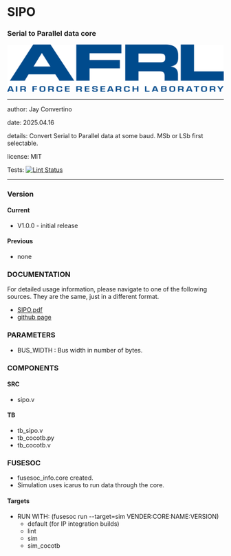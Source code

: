 # SIPO
### Serial to Parallel data core

![image](docs/manual/img/AFRL.png)

---

   author: Jay Convertino   
   
   date: 2025.04.16
   
   details: Convert Serial to Parallel data at some baud. MSb or LSb first selectable.
   
   license: MIT   

   Tests:
  <a href="actions">
  <img src="/actions/workflows/lint_check.yml/badge.svg" alt="Lint Status">
  </a>
   
---

### Version
#### Current
  - V1.0.0 - initial release

#### Previous
  - none

### DOCUMENTATION
  For detailed usage information, please navigate to one of the following sources. They are the same, just in a different format.

  - [SIPO.pdf](docs/manual/SIPO.pdf)
  - [github page](https://johnathan-convertino-afrl.github.io/sipo/)

### PARAMETERS

* BUS_WIDTH     : Bus width in number of bytes.

### COMPONENTS
#### SRC

* sipo.v

#### TB

* tb_sipo.v
* tb_cocotb.py
* tb_cocotb.v
  
### FUSESOC

* fusesoc_info.core created.
* Simulation uses icarus to run data through the core.

#### Targets

* RUN WITH: (fusesoc run --target=sim VENDER:CORE:NAME:VERSION)
  - default (for IP integration builds)
  - lint
  - sim
  - sim_cocotb
